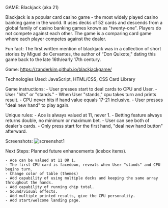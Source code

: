 GAME: Blackjack (aka 21)

Blackjack is a popular card casino game - the most widely played casino banking game in the world. It uses decks of 52 cards and descends from a global family of casino banking games known as "twenty-one". Players do not compete against each other. The game is a comparing card game where each player competes against the dealer.

Fun fact: The first written mention of blackjack was in a collection of short stories by Miguel de Cervantes, the author of “Don Quixote," dating this game back to the late 16th/early 17th century.

Game: https://zanderkim.github.io/blackjackgame/

Technologies Used: JavaScript, HTML/CSS, CSS Card Library

Game instructions:
	- User presses start to deal cards to CPU and User. 
 	- User "hits" or "stands." 
  	- When User "stands," cpu takes turn and prints result. 
   	- CPU never hits if hand value equals 17-21 inclusive.
    	- User presses "deal new hand" to play again.

Unique rules: 
	- Ace is always valued at 11, never 1.
	- Betting feature always returns double, no minimum or maximum bet.
	- User can see both of dealer's cards.
	- Only press start for the first hand, "deal new hand button" afterward.

Screenshots: ![screenshot1](https://github.com/zanderkim/blackjackgame/assets/24398832/fe0a71e1-d07b-4ff1-9023-e636796f91f0)

Next Steps: Planned future enhancements (icebox items).

	- Ace can be valued at 11 OR 1.
	- The first CPU card is facedown, reveals when User "stands" and CPU begins turn.
	- Change color of table (themes)
	- Add capability of using multiple decks and keeping the same array throughout the hands.
	- Add capability of running chip total.
	- Sound/visual effects.
	- Add multiple printed results, give the CPU personality.
	- Add start/welcome landing page.

